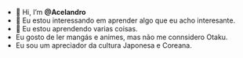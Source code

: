 - 👋 Hi, I’m **@Acelandro**
- 👀 Eu estou interessando em aprender algo que eu acho interesante.
- 🌱 Eu estou aprendendo varias coisas.
-    Eu gosto de ler mangás e animes, mas não me connsidero Otaku.
-    Eu sou um apreciador da cultura Japonesa e Coreana.  

